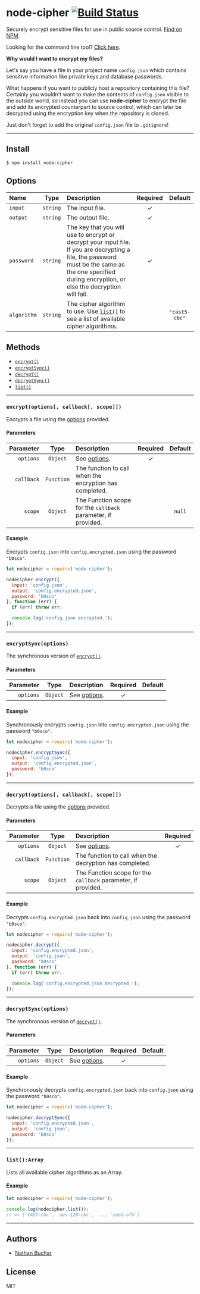 node-cipher [![Build Status](https://travis-ci.org/nathanbuchar/node-cipher.svg?branch=master)](https://travis-ci.org/nathanbuchar/node-cipher)
===========

Securely encrypt sensitive files for use in public source control. [Find on NPM](https://www.npmjs.com/package/node-cipher).

Looking for the command line tool? [Click here](http://github.com/nathanbuchar/node-cipher-cli).


**Why would I want to encrypt my files?**

Let's say you have a file in your project name `config.json` which contains sensitive information like private keys and database passwords.

What happens if you want to publicly host a repository containing this file? Certainly you wouldn't want to make the contents of `config.json` visible to the outside world, so instead you can use **node-cipher** to encrypt the file and add its encrypted counterpart to source control, which can later be decrypted using the encryption key when the repository is cloned.

Just don't forget to add the original `config.json` file to `.gitignore`!


***


Install
-------

```
$ npm install node-cipher
```


Options
-------

|Name|Type|Description|Required|Default|
|:---|:--:|:----------|:------:|:-----:|
|`input`|`string`|The input file.|✓||
|`output`|`string`|The output file.|✓||
|`password`|`string`|The key that you will use to encrypt or decrypt your input file. If you are decrypting a file, the password must be the same as the one specified during encryption, or else the decryption will fail.|✓||
|`algorithm`|`string`|The cipher algorithm to use. Use [`list()`](#listarray) to see a list of available cipher algorithms.||`"cast5-cbc"`|


Methods
-------

* [`encrypt()`](#encryptoptions-callback-scope)
* [`encryptSync()`](#encryptsyncoptions-callback-scope)
* [`decrypt()`](#decryptoptions-callback-scope)
* [`decryptSync()`](#decryptsyncoptions-callback-scope)
* [`list()`](#listarray)

***

### `encrypt(options[, callback[, scope]])`

Encrypts a file using the [options](#options) provided.

#### Parameters
|Parameter|Type|Description|Required|Default|
|--------:|:--:|:----------|:------:|:-----:|
|`options`|`Object`|See [options](#options).|✓||
|`callback`|`Function`|The function to call when the encryption has completed.|||
|`scope`|`Object`|The Function scope for the `callback` parameter, if provided.||`null`|

#### Example

Encrypts `config.json` into `config.encrypted.json` using the password `"b0sco"`.

```js
let nodecipher = require('node-cipher');

nodecipher.encrypt({
  input: 'config.json',
  output: 'config.encrypted.json',
  password: 'b0sco'
}, function (err) {
  if (err) throw err;

  console.log('config.json encrypted.');
});
```

***

### `encryptSync(options)`

The synchronous version of [`encrypt()`](#encryptoptions-callback-scope).

#### Parameters
|Parameter|Type|Description|Required|Default|
|--------:|:--:|:----------|:------:|:-----:|
|`options`|`Object`|See [options](#options).|✓||

#### Example

Synchronously encrypts `config.json` into `config.encrypted.json` using the password `"b0sco"`.

```js
let nodecipher = require('node-cipher');

nodecipher.encryptSync({
  input: 'config.json',
  output: 'config.encrypted.json',
  password: 'b0sco'
});
```

***

### `decrypt(options[, callback[, scope]])`

Decrypts a file using the [options](#options) provided.

#### Parameters
|Parameter|Type|Description|Required|
|--------:|:--:|:----------|:------:|
|`options`|`Object`|See [options](#options).|✓|
|`callback`|`Function`|The function to call when the decryption has completed.||
|`scope`|`Object`|The Function scope for the `callback` parameter, if provided.||`null`|

#### Example

Decrypts `config.encrypted.json` back into `config.json` using the password `"b0sco"`.

```js
let nodecipher = require('node-cipher');

nodecipher.decrypt({
  input: 'config.encrypted.json',
  output: 'config.json',
  password: 'b0sco'
}, function (err) {
  if (err) throw err;

  console.log('config.encrypted.json decrypted.');
});
```

***

### `decryptSync(options)`

The synchronous version of [`decrypt()`](#decryptoptions-callback-scope).

#### Parameters
|Parameter|Type|Description|Required|Default|
|--------:|:--:|:----------|:------:|:-----:|
|`options`|`Object`|See [options](#options).|✓||

#### Example

Synchronously decrypts `config.encrypted.json` back into `config.json` using the password `"b0sco"`.

```js
let nodecipher = require('node-cipher');

nodecipher.decryptSync({
  input: 'config.encrypted.json',
  output: 'config.json',
  password: 'b0sco'
});
```

***

### `list():Array`

Lists all available cipher algorithms as an Array.

#### Example

```js
let nodecipher = require('node-cipher');

console.log(nodecipher.list());
// => ['CAST-cbc', 'aes-128-cbc', ..., 'seed-ofb']
```


***


Authors
-------
* [Nathan Buchar](mailto:hello@nathanbuchar.com)


License
-------
MIT
